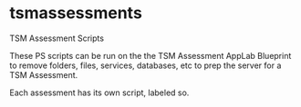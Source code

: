 # tsmassessments
TSM Assessment Scripts

These PS scripts can be run on the the TSM Assessment AppLab Blueprint to remove folders, files, services, databases, etc to prep the server for a TSM Assessment. 

Each assessment has its own script, labeled so. 
